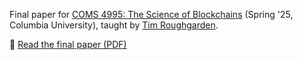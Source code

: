 Final paper for [COMS 4995: The Science of Blockchains](https://timroughgarden.org/s25/) (Spring '25, Columbia University), taught by [Tim Roughgarden](https://timroughgarden.org).


📄 [Read the final paper (PDF)](./Data%20Availability%20Analysis%20final%20paper.pdf)

